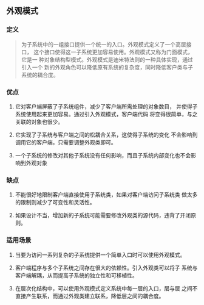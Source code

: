 ## 外观模式

### 定义
> 为子系统中的一组接口提供一个统一的入口。外观模式定义了一个高层接口，
   这个接口使得这一子系统更加容易使用。外观模式又称为门面模式，它是一
   种对象结构型模式。外观模式是迪米特法则的一种具体实现，通过引入一个
   新的外观角色可以降低原有系统的复杂度，同时降低客户类与子系统的耦合度。

### 优点
1. 它对客户端屏蔽了子系统组件，减少了客户端所需处理的对象数目，
 并使得子系统使用起来更加容易。通过引入外观模式，客户端代码
 将变得很简单，与之关联的对象也很少。

2. 它实现了子系统与客户端之间的松耦合关系，这使得子系统的变化
 不会影响到调用它的客户端，只需要调整外观类即可。

3. 一个子系统的修改对其他子系统没有任何影响，而且子系统内部变化也不会影响到外观对象
  
### 缺点
1. 不能很好地限制客户端直接使用子系统类，如果对客户端访问子系统类
 做太多的限制则减少了可变性和灵活性。

2. 如果设计不当，增加新的子系统可能需要修改外观类的源代码，违背了开闭原则。
  
### 适用场景
1. 当要为访问一系列复杂的子系统提供一个简单入口时可以使用外观模式。

2. 客户端程序与多个子系统之间存在很大的依赖性。引入外观类可以将子
 系统与客户端解耦，从而提高子系统的独立性和可移植性。

3. 在层次化结构中，可以使用外观模式定义系统中每一层的入口，层与层
 之间不直接产生联系，而通过外观类建立联系，降低层之间的耦合度。